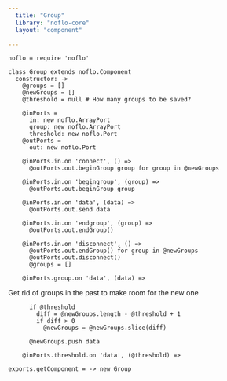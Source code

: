 ```yaml
---
  title: "Group"
  library: "noflo-core"
  layout: "component"

---
```


    noflo = require 'noflo'
    
    class Group extends noflo.Component
      constructor: ->
        @groups = []
        @newGroups = []
        @threshold = null # How many groups to be saved?
    
        @inPorts =
          in: new noflo.ArrayPort
          group: new noflo.ArrayPort
          threshold: new noflo.Port
        @outPorts =
          out: new noflo.Port
    
        @inPorts.in.on 'connect', () =>
          @outPorts.out.beginGroup group for group in @newGroups
    
        @inPorts.in.on 'begingroup', (group) =>
          @outPorts.out.beginGroup group
    
        @inPorts.in.on 'data', (data) =>
          @outPorts.out.send data
    
        @inPorts.in.on 'endgroup', (group) =>
          @outPorts.out.endGroup()
    
        @inPorts.in.on 'disconnect', () =>
          @outPorts.out.endGroup() for group in @newGroups
          @outPorts.out.disconnect()
          @groups = []
    
        @inPorts.group.on 'data', (data) =>

Get rid of groups in the past to make room for the new one

          if @threshold
            diff = @newGroups.length - @threshold + 1
            if diff > 0
              @newGroups = @newGroups.slice(diff)
    
          @newGroups.push data
    
        @inPorts.threshold.on 'data', (@threshold) =>
    
    exports.getComponent = -> new Group
    
